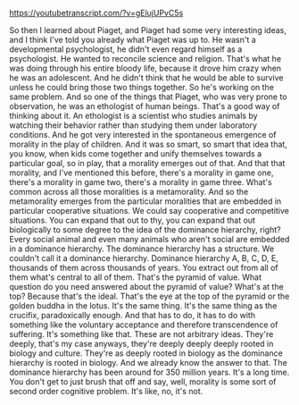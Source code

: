 https://youtubetranscript.com/?v=gElujUPvC5s

 So then I learned about Piaget, and Piaget had some very interesting ideas, and I think I've told you already what Piaget was up to. He wasn't a developmental psychologist, he didn't even regard himself as a psychologist. He wanted to reconcile science and religion. That's what he was doing through his entire bloody life, because it drove him crazy when he was an adolescent. And he didn't think that he would be able to survive unless he could bring those two things together. So he's working on the same problem. And so one of the things that Piaget, who was very prone to observation, he was an ethologist of human beings. That's a good way of thinking about it. An ethologist is a scientist who studies animals by watching their behavior rather than studying them under laboratory conditions. And he got very interested in the spontaneous emergence of morality in the play of children. And it was so smart, so smart that idea that, you know, when kids come together and unify themselves towards a particular goal, so in play, that a morality emerges out of that. And that that morality, and I've mentioned this before, there's a morality in game one, there's a morality in game two, there's a morality in game three. What's common across all those moralities is a metamorality. And so the metamorality emerges from the particular moralities that are embedded in particular cooperative situations. We could say cooperative and competitive situations. You can expand that out to thy, you can expand that out biologically to some degree to the idea of the dominance hierarchy, right? Every social animal and even many animals who aren't social are embedded in a dominance hierarchy. The dominance hierarchy has a structure. We couldn't call it a dominance hierarchy. Dominance hierarchy A, B, C, D, E, thousands of them across thousands of years. You extract out from all of them what's central to all of them. That's the pyramid of value. What question do you need answered about the pyramid of value? What's at the top? Because that's the ideal. That's the eye at the top of the pyramid or the golden buddha in the lotus. It's the same thing. It's the same thing as the crucifix, paradoxically enough. And that has to do, it has to do with something like the voluntary acceptance and therefore transcendence of suffering. It's something like that. These are not arbitrary ideas. They're deeply, that's my case anyways, they're deeply deeply deeply rooted in biology and culture. They're as deeply rooted in biology as the dominance hierarchy is rooted in biology. And we already know the answer to that. The dominance hierarchy has been around for 350 million years. It's a long time. You don't get to just brush that off and say, well, morality is some sort of second order cognitive problem. It's like, no, it's not.